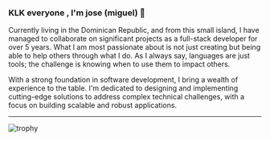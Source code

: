 ### KLK everyone , I'm jose (miguel) 👋

Currently living in the Dominican Republic, and from this small island, I have managed to collaborate on significant projects as a full-stack developer for over 5 years. What I am most passionate about is not just creating but being able to help others through what I do. As I always say, languages are just tools; the challenge is knowing when to use them to impact others.

With a strong foundation in software development, I bring a wealth of experience to the table. I'm dedicated to designing and implementing cutting-edge solutions to address complex technical challenges, with a focus on building scalable and robust applications.

<hr />

![trophy](https://github-profile-trophy.vercel.app/?username=darkcode01)
